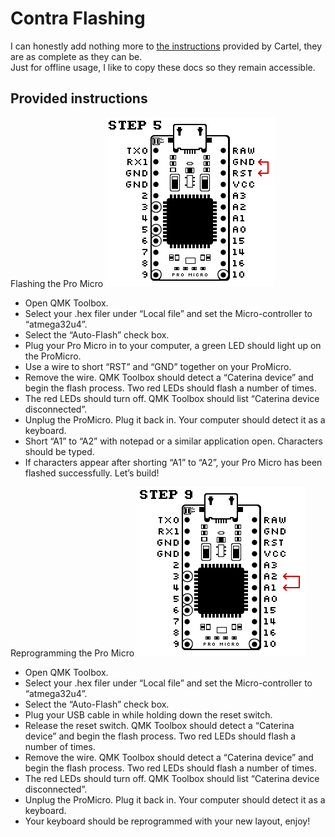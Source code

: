 # Contra Flashing

I can honestly add nothing more to [the instructions](https://cartel.ltd/projects/contra/#flash) provided by Cartel, they are as complete as they can be.  
Just for offline usage, I like to copy these docs so they remain accessible.

## Provided instructions

Flashing the Pro Micro
  ![Flash process 01](./assets/flash_01.png "Flash process 01")

  - Open QMK Toolbox.
  - Select your .hex filer under “Local file” and set the Micro-controller to “atmega32u4”.
  - Select the “Auto-Flash” check box.
  - Plug your Pro Micro in to your computer, a green LED should light up on the ProMicro.
  - Use a wire to short “RST” and “GND” together on your ProMicro.
  - Remove the wire. QMK Toolbox should detect a “Caterina device” and begin the flash process. Two red LEDs should flash a number of times.
  - The red LEDs should turn off. QMK Toolbox should list “Caterina device disconnected”.
  - Unplug the ProMicro. Plug it back in. Your computer should detect it as a keyboard.
  - Short “A1” to “A2” with notepad or a similar application open. Characters should be typed.
  - If characters appear after shorting “A1” to “A2”, your Pro Micro has been flashed successfully. Let’s build!


Reprogramming the Pro Micro
  ![Flash process 02](./assets/flash_02.png "Flash process 02")

  - Open QMK Toolbox.
  - Select your .hex filer under “Local file” and set the Micro-controller to “atmega32u4”.
  - Select the “Auto-Flash” check box.
  - Plug your USB cable in while holding down the reset switch.
  - Release the reset switch. QMK Toolbox should detect a “Caterina device” and begin the flash process. Two red LEDs should flash a number of times.
  - Remove the wire. QMK Toolbox should detect a “Caterina device” and begin the flash process. Two red LEDs should flash a number of times.
  - The red LEDs should turn off. QMK Toolbox should list “Caterina device disconnected”.
  - Unplug the ProMicro. Plug it back in. Your computer should detect it as a keyboard.
  - Your keyboard should be reprogrammed with your new layout, enjoy!

